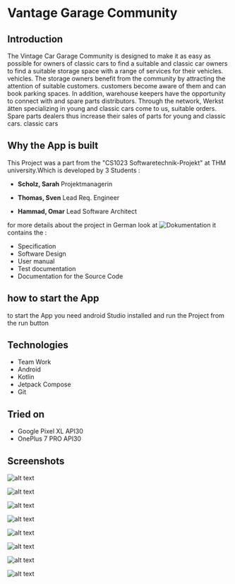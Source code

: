 # Vantage Garage Community

## Introduction
The Vintage Car Garage Community is designed to make it as easy as possible for owners of classic cars to find a suitable
and classic car owners to find a suitable storage space with a range of services for their vehicles.
vehicles.
The storage owners benefit from the community by attracting the attention of suitable customers.
customers become aware of them and can book parking spaces. In addition, warehouse keepers have the opportunity to connect with
and spare parts distributors.
Through the network, Werkst ̈atten specializing in young and classic cars come to us,
suitable orders. Spare parts dealers thus increase their sales of parts for young and classic cars.
classic cars

## Why the App is built
This Project was a part from the "CS1023 Softwaretechnik-Projekt"
at THM university.Which is developed by 3 Students :
- **Scholz, Sarah**
Projektmanagerin

- **Thomas, Sven**
Lead Req. Engineer

- **Hammad, Omar**
Lead Software Architect

for more details about the project in German look at
![Dokumentation](https://github.com/omarali1010/vantage-garage-community/tree/main/Dokumente_SWTP_Weyer_GruppeB)
it contains the :
- Specification
- Software Design
- User manual
- Test documentation
- Documentation for the Source Code


## how to start the App

to start the App you need android Studio installed and run the Project from the run button

## Technologies
- Team Work
- Android
- Kotlin
- Jetpack Compose
- Git



## Tried on
- Google Pixel XL API30
- OnePlus 7 PRO API30


## Screenshots

![alt text](https://github.com/omarali1010/vantage-garage-community/blob/main/login.jpeg)

![alt text](https://github.com/omarali1010/vantage-garage-community/blob/main/profil.jpeg)

![alt text](https://github.com/omarali1010/vantage-garage-community/blob/main/fahrzeug.jpeg)


![alt text](https://github.com/omarali1010/vantage-garage-community/blob/main/details.jpeg)


![alt text](https://github.com/omarali1010/vantage-garage-community/blob/main/addlager.jpeg)

![alt text](https://github.com/omarali1010/vantage-garage-community/blob/main/searchforlager.jpeg)

![alt text](https://github.com/omarali1010/vantage-garage-community/blob/main/servicebuchen.jpeg)

![alt text](https://github.com/omarali1010/vantage-garage-community/blob/main/postfach.jpeg)



